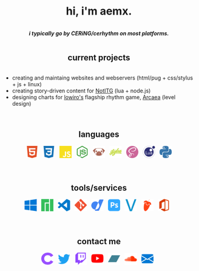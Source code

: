 <div style="display: flex; flex-flow: column wrap; align-items: center;">

# **hi, i'm aemx.**
***i typically go by CERiNG/cerhythm on most platforms.***

## **current projects**
- creating and maintaing websites and webservers (html/pug + css/stylus + js + linux) 
- creating story-driven content for [NotITG](https://notitg.heysora.net/) (lua + node.js)
- designing charts for [lowiro's](https://lowiro.com) flagship rhythm game, [Arcaea](https://arcaea.lowiro.com) (level design)

<br>

## **languages**
<div>
<a href="https://www.w3.org/html/" target="_blank"><img width="32" height="32" style="margin-right: 8px;" src="icons/html.svg" alt="html"/></a>
<a href="https://www.w3schools.com/css/" target="_blank"><img width="32" height="32" style="margin-right: 8px;" src="icons/css.svg" alt="css"/></a>
<a href="https://www.javascript.com/" target="_blank"><img width="32" height="32" style="margin-right: 8px;" src="icons/js.svg" alt="js"/></a>
<a href="https://nodejs.org"><img width="32" height="32" style="margin-right: 8px;" src="icons/nodejs.svg" alt="node.js"/></a>
<a href="https://pugjs.org/" target="_blank"><img width="32" height="32" style="margin-right: 8px;" src="icons/pug.svg" alt="pug"/></a>
<a href="https://stylus-lang.com/" target="_blank"><img width="32" height="32" style="margin-right: 8px;" src="icons/stylus.svg" alt="stylus"/></a>
<a href="https://sass-lang.com/" target="_blank"><img width="32" height="32" style="margin-right: 8px;" src="icons/sass.svg" alt="sass"/></a>
<a href="https://www.lua.org/" target="_blank"><img width="32" height="32" style="margin-right: 8px;" src="icons/lua.svg" alt="lua"/></a>
<a href="https://www.python.org/" target="_blank"><img width="32" height="32" src="icons/python.svg" alt="python"/></a>
</div><br><br>

## **tools/services**
<div>
<a href="https://www.microsoft.com/en-us/windows/" target="_blank"><img width="32" height="32" style="margin-right: 8px;"src="icons/windows.svg" alt="windows"/></a>
<a href="https://manjaro.org/" target="_blank"><img width="32" height="32" style="margin-right: 8px;"src="icons/manjaro.svg" alt="manjaro"/></a>
<a href="https://code.visualstudio.com/" target="_blank"><img width="32" height="32" style="margin-right: 8px;"src="icons/vscode.svg" alt="vs code"/></a>
<a href="https://git-scm.com/" target="_blank"><img width="32" height="32" style="margin-right: 8px;"src="icons/git.svg" alt="git"/></a>
<a href="https://domains.google/" target="_blank"><img width="32" height="32" style="margin-right: 8px;"src="icons/googledomains.svg" alt="google domains"/></a>
<a href="https://www.photoshop.com/en" target="_blank"><img width="32" height="32" style="margin-right: 8px;"src="icons/photoshop.svg" alt="photoshop"/></a>
<a href="https://www.vegascreativesoftware.com/us/vegas-pro/" target="_blank"><img width="32" height="32" style="margin-right: 8px;"src="icons/vegas.svg" alt="vegas pro"/></a>
<a href="https://www.image-line.com/fl-studio/" target="_blank"><img width="32" height="32" style="margin-right: 8px;"src="icons/flstudio.svg" alt="fl studio"/></a>
<a href="https://www.microsoft.com/en-us/microsoft-365/microsoft-office" target="_blank"><img width="32" height="32" style="margin-right: 8px;"src="icons/office.svg" alt="microsoft office"/></a>
</div><br><br>

## **contact me**
<div>
<a href="https://cering.dev/" target="_blank"><img width="32" height="32" style="margin-right: 8px;"src="icons/cering.svg" alt="cering.dev"/></a>
<a href="https://twitter.com/asteradd" target="_blank"><img width="32" height="32" style="margin-right: 8px;"src="icons/twitter.svg" alt="twitter"/></a>
<a href="https://www.twitch.tv/cerhythm" target="_blank"><img width="32" height="32" style="margin-right: 8px;"src="icons/twitch.svg" alt="twitch"/></a>
<a href="https://www.youtube.com/cering" target="_blank"><img width="32" height="32" style="margin-right: 8px;"src="icons/youtube.svg" alt="youtube"/></a>
<a href="https://cering.bandcamp.com/" target="_blank"><img width="32" height="32" style="margin-right: 8px;"src="icons/bandcamp.svg" alt="bandcamp"/></a>
<a href="https://soundcloud.com/cerhythm" target="_blank"><img width="32" height="32" style="margin-right: 8px;"src="icons/soundcloud.svg" alt="soundcloud"/></a>
<a href="mailto:swcgunning+githome@gmail.com" target="_blank"><img width="32" height="32" style="margin-right: 8px;"src="icons/mail.svg" alt="mail"/></a>
</div>
</div>